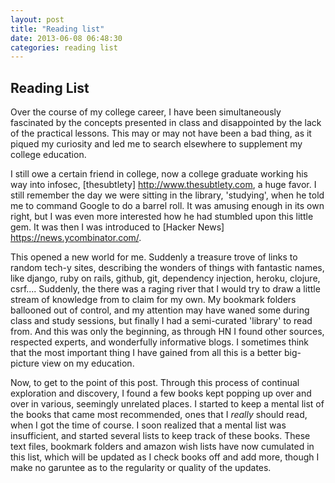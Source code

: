 ```yaml
---
layout: post
title: "Reading list"
date: 2013-06-08 06:48:30
categories: reading list
---
```


## Reading List ##

Over the course of my college career, I have been simultaneously fascinated by the concepts presented in class and disappointed by the lack of the practical lessons. This may or may not have been a bad thing, as it piqued my curiosity and led me to search elsewhere to supplement my college education.

I still owe a certain friend in college, now a college graduate working his way into infosec, [thesubtlety] http://www.thesubtlety.com, a huge favor. I still remember the day we were sitting in the library, 'studying', when he told me to command Google to do a barrel roll. It was amusing enough in its own right, but I was even more interested how he had stumbled upon this little gem. It was then I was introduced to [Hacker News] https://news.ycombinator.com/.

This opened a new world for me. Suddenly a treasure trove of links to random tech-y sites, describing the wonders of things with fantastic names, like django, ruby on rails, github, git, dependency injection, heroku, clojure, csrf....
Suddenly, the there was a raging river that I would try to draw a little stream of knowledge from to claim for my own. My bookmark folders ballooned out of control, and my attention may have waned some during class and study sessions, but finally I had a semi-curated 'library' to read from. And this was only the beginning, as through HN I found other sources, respected experts, and wonderfully informative blogs. I sometimes think that the most important thing I have gained from all this is a better big-picture view on my education.

Now, to get to the point of this post. Through this process of continual exploration and discovery, I found a few books kept popping up over and over in various, seemingly unrelated places. I started to keep a mental list of the books that came most recommended, ones that I *really* should read, when I got the time of course. I soon realized that a mental list was insufficient, and started several lists to keep track of these books. These text files, bookmark folders and amazon wish lists have now cumulated in this list, which will be updated as I check books off and add more, though I make no garuntee as to the regularity or quality of the updates.
